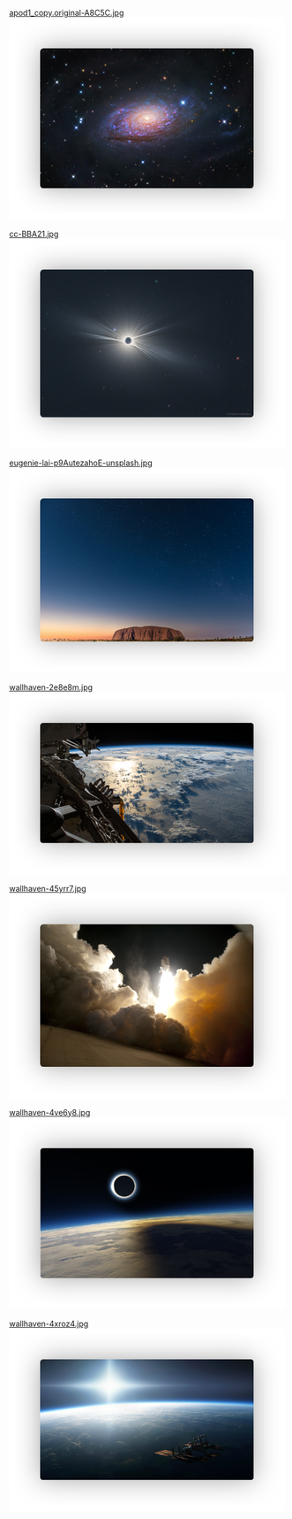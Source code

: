 [apod1_copy.original-A8C5C.jpg](https://github.com/alchemmist/dotfiles/blob/main/wallpapers/space/apod1_copy.original-A8C5C.jpg)<br>
<img src="/media/wlp-preview/space/apod1_copy.original-A8C5C.png" width="500">

[cc-BBA21.jpg](https://github.com/alchemmist/dotfiles/blob/main/wallpapers/space/cc-BBA21.jpg)<br>
<img src="/media/wlp-preview/space/cc-BBA21.png" width="500">

[eugenie-lai-p9AutezahoE-unsplash.jpg](https://github.com/alchemmist/dotfiles/blob/main/wallpapers/space/eugenie-lai-p9AutezahoE-unsplash.jpg)<br>
<img src="/media/wlp-preview/space/eugenie-lai-p9AutezahoE-unsplash.png" width="500">

[wallhaven-2e8e8m.jpg](https://github.com/alchemmist/dotfiles/blob/main/wallpapers/space/wallhaven-2e8e8m.jpg)<br>
<img src="/media/wlp-preview/space/wallhaven-2e8e8m.png" width="500">

[wallhaven-45yrr7.jpg](https://github.com/alchemmist/dotfiles/blob/main/wallpapers/space/wallhaven-45yrr7.jpg)<br>
<img src="/media/wlp-preview/space/wallhaven-45yrr7.png" width="500">

[wallhaven-4ve6y8.jpg](https://github.com/alchemmist/dotfiles/blob/main/wallpapers/space/wallhaven-4ve6y8.jpg)<br>
<img src="/media/wlp-preview/space/wallhaven-4ve6y8.png" width="500">

[wallhaven-4xroz4.jpg](https://github.com/alchemmist/dotfiles/blob/main/wallpapers/space/wallhaven-4xroz4.jpg)<br>
<img src="/media/wlp-preview/space/wallhaven-4xroz4.png" width="500">

